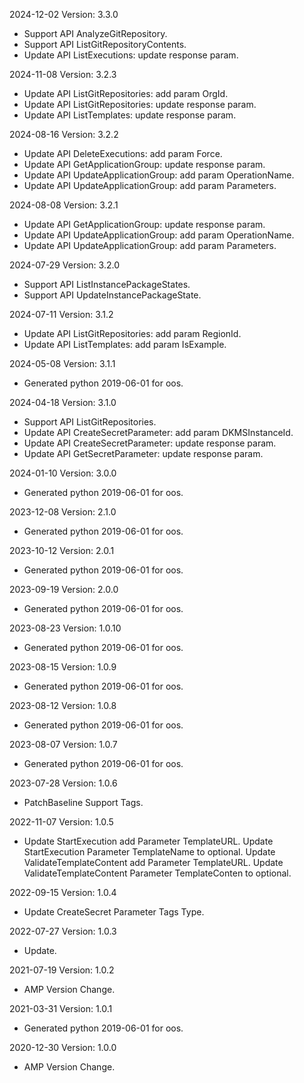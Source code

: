 2024-12-02 Version: 3.3.0
- Support API AnalyzeGitRepository.
- Support API ListGitRepositoryContents.
- Update API ListExecutions: update response param.


2024-11-08 Version: 3.2.3
- Update API ListGitRepositories: add param OrgId.
- Update API ListGitRepositories: update response param.
- Update API ListTemplates: update response param.


2024-08-16 Version: 3.2.2
- Update API DeleteExecutions: add param Force.
- Update API GetApplicationGroup: update response param.
- Update API UpdateApplicationGroup: add param OperationName.
- Update API UpdateApplicationGroup: add param Parameters.


2024-08-08 Version: 3.2.1
- Update API GetApplicationGroup: update response param.
- Update API UpdateApplicationGroup: add param OperationName.
- Update API UpdateApplicationGroup: add param Parameters.


2024-07-29 Version: 3.2.0
- Support API ListInstancePackageStates.
- Support API UpdateInstancePackageState.


2024-07-11 Version: 3.1.2
- Update API ListGitRepositories: add param RegionId.
- Update API ListTemplates: add param IsExample.


2024-05-08 Version: 3.1.1
- Generated python 2019-06-01 for oos.

2024-04-18 Version: 3.1.0
- Support API ListGitRepositories.
- Update API CreateSecretParameter: add param DKMSInstanceId.
- Update API CreateSecretParameter: update response param.
- Update API GetSecretParameter: update response param.


2024-01-10 Version: 3.0.0
- Generated python 2019-06-01 for oos.

2023-12-08 Version: 2.1.0
- Generated python 2019-06-01 for oos.

2023-10-12 Version: 2.0.1
- Generated python 2019-06-01 for oos.

2023-09-19 Version: 2.0.0
- Generated python 2019-06-01 for oos.

2023-08-23 Version: 1.0.10
- Generated python 2019-06-01 for oos.

2023-08-15 Version: 1.0.9
- Generated python 2019-06-01 for oos.

2023-08-12 Version: 1.0.8
- Generated python 2019-06-01 for oos.

2023-08-07 Version: 1.0.7
- Generated python 2019-06-01 for oos.

2023-07-28 Version: 1.0.6
- PatchBaseline Support Tags.

2022-11-07 Version: 1.0.5
- Update StartExecution add Parameter TemplateURL.
   Update StartExecution Parameter TemplateName to optional.
   Update ValidateTemplateContent add Parameter TemplateURL.
   Update ValidateTemplateContent Parameter TemplateConten to optional.

2022-09-15 Version: 1.0.4
- Update CreateSecret Parameter Tags Type.

2022-07-27 Version: 1.0.3
 - Update.

2021-07-19 Version: 1.0.2
- AMP Version Change.

2021-03-31 Version: 1.0.1
- Generated python 2019-06-01 for oos.

2020-12-30 Version: 1.0.0
- AMP Version Change.

